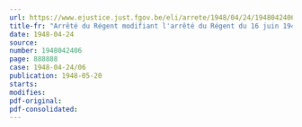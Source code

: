 ```yaml
---
url: https://www.ejustice.just.fgov.be/eli/arrete/1948/04/24/1948042406/justel
title-fr: "Arrêté du Régent modifiant l'arrêté du Régent du 16 juin 1947. - Prorogation du délai pour l'introduction des demandes d'allocation exceptionnelle tenant de rééquipement ménager et fixation du taux de cette allocation exceptionnelle pour l'épouse séparée de fait, d'un bénéficiaire de l'allocation"
date: 1948-04-24
source:
number: 1948042406
page: 888888
case: 1948-04-24/06
publication: 1948-05-20
starts:
modifies:
pdf-original:
pdf-consolidated:
---
```


